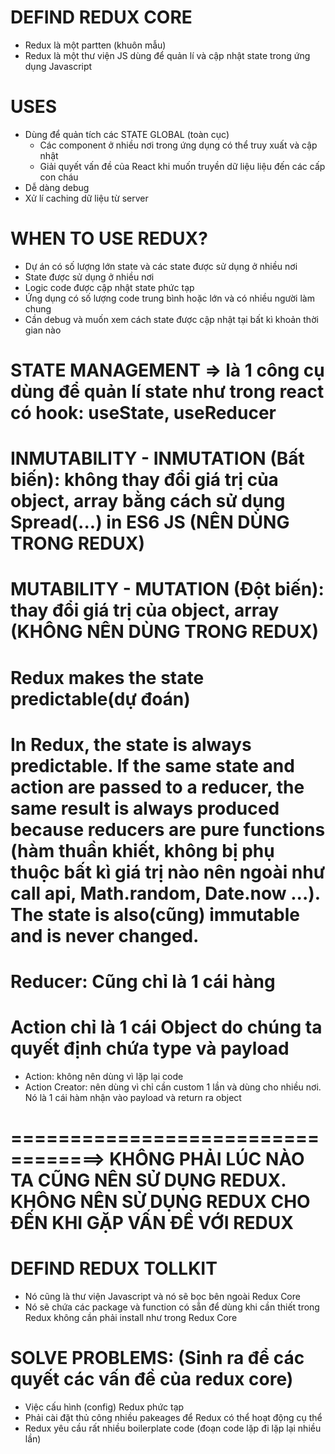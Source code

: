 # DEFIND REDUX CORE
- Redux là một partten (khuôn mẫu)
- Redux là một thư viện JS dùng để quản lí và cập nhật state trong ứng dụng Javascript

# USES
- Dùng để quản tích các STATE GLOBAL (toàn cục)
    + Các component ở nhiều nơi trong ứng dụng có thể truy xuất và cập nhật
    + Giải quyết vấn đề của React khi muốn truyền dữ liệu liệu đến các cấp con cháu
- Dễ dàng debug
- Xử lí caching dữ liệu từ server
 
# WHEN TO USE REDUX?
- Dự án có số lượng lớn state và các state được sử dụng ở nhiều nơi
- State được sử dụng ở nhiều nơi
- Logic  code được cập nhật state phức tạp
- Ứng dụng có số lượng code trung bình hoặc lớn và có nhiều người làm chung
- Cần debug và muốn xem cách state được cập nhật tại bất kì khoản thời gian nào


# STATE MANAGEMENT => là 1 công cụ dùng để quản lí state như trong react có hook: useState, useReducer

# INMUTABILITY - INMUTATION (Bất biến): không thay đổi giá trị của object, array bằng cách sử dụng Spread(...) in ES6 JS (NÊN DÙNG TRONG REDUX)

# MUTABILITY - MUTATION (Đột biến): thay đổi giá trị của object, array (KHÔNG NÊN DÙNG TRONG REDUX)


# Redux makes the state predictable(dự đoán)
# In Redux, the state is always predictable. If the same state and action are passed to a reducer, the same result is always produced because reducers are pure functions (hàm thuần khiết, không bị phụ thuộc bất kì giá trị nào nên ngoài như call api, Math.random, Date.now ...). The state is also(cũng) immutable and is never changed.

# Reducer: Cũng chỉ là 1 cái hàng

# Action chỉ là 1 cái Object do chúng ta quyết định chứa type và payload 
- Action: không nên dùng vì lặp lại code
- Action Creator: nên dùng vì chỉ cần custom 1 lần và dùng cho nhiều nơi. Nó là 1 cái hàm nhận vào payload và return ra object


# ==================================> KHÔNG PHẢI LÚC NÀO TA CŨNG NÊN SỬ DỤNG REDUX. KHÔNG NÊN SỬ DỤNG REDUX CHO ĐẾN KHI GẶP VẤN ĐỀ VỚI REDUX



# DEFIND REDUX TOLLKIT
- Nó cũng là thư viện Javascript và nó sẽ bọc bên ngoài Redux Core 
- Nó sẽ chứa các package và function có sẵn để dùng khi cần thiết trong Redux không cần phải install như trong Redux Core

# SOLVE PROBLEMS: (Sinh ra để các quyết các vấn đề của redux core)
- Việc cấu hình (config) Redux phức tạp
- Phải cài đặt thủ công nhiều pakeages để Redux có thể hoạt động cụ thể
- Redux yêu cầu rất nhiều boilerplate code (đoạn code lặp đi lặp lại nhiều lần)

